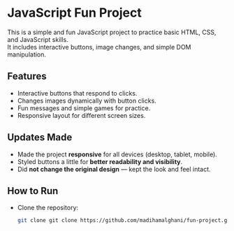 # JavaScript Fun Project

This is a simple and fun JavaScript project to practice basic HTML, CSS, and JavaScript skills.  
It includes interactive buttons, image changes, and simple DOM manipulation.


## Features
- Interactive buttons that respond to clicks.  
- Changes images dynamically with button clicks.  
- Fun messages and simple games for practice.  
- Responsive layout for different screen sizes.  


## Updates Made
- Made the project **responsive** for all devices (desktop, tablet, mobile).  
- Styled buttons a little for **better readability and visibility**.  
- Did **not change the original design** — kept the look and feel intact.


## How to Run
- Clone the repository:
   ```bash
   git clone git clone https://github.com/madihamalghani/fun-project.git

